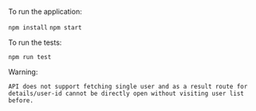 To run the application:

`npm install`
`npm start`

To run the tests:

`npm run test`

Warning:

`API does not support fetching single user and as a result route for details/user-id cannot be directly open without visiting user list before.`
